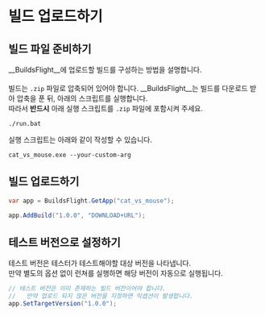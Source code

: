 빌드 업로드하기
====

빌드 파일 준비하기
----
__BuildsFlight__에 업로드할 빌드를 구성하는 방법을 설명합니다.<br>
<br>
빌드는 `.zip` 파일로 압축되어 있어야 합니다. __BuildsFlight__는 빌드를 다운로드 받아 압축을 푼 뒤, 아래의 스크립트를 실행합니다.<br>
따라서 __반드시__ 아래 실행 스크립트를 `.zip` 파일에 포함시켜 주세요.
```
./run.bat
```
실행 스크립트는 아래와 같이 작성할 수 있습니다.
```
cat_vs_mouse.exe --your-custom-arg
```

빌드 업로드하기
----
```cs
var app = BuildsFlight.GetApp("cat_vs_mouse");

app.AddBuild("1.0.0", "DOWNLOAD+URL");
```


테스트 버전으로 설정하기
----
테스트 버전은 테스터가 테스트해야할 대상 버전을 나타냅니다.<br>
만약 별도의 옵션 없이 런쳐를 실행하면 해당 버전이 자동으로 실행됩니다.

```cs
// 테스트 버전은 이미 존재하는 빌드 버전이어야 합니다.
//   만약 업로드 되지 않은 버전을 지정하면 익셉션이 발생합니다.
app.SetTargetVersion("1.0.0");
```
